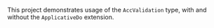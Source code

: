 This project demonstrates usage of the `AccValidation` type, with and without the `ApplicativeDo` extension. 
